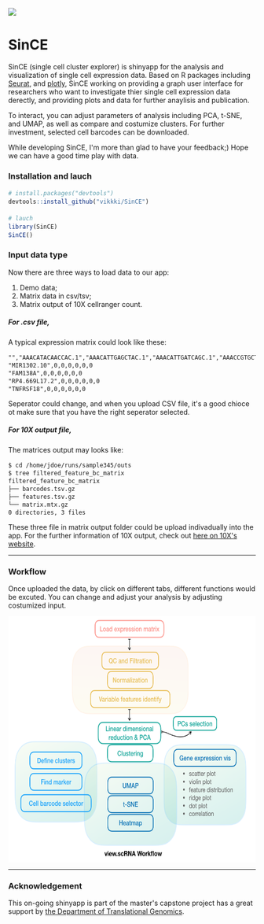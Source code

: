 ![](https://img.shields.io/github/license/vikkki/SinCE.svg)


# SinCE

SinCE (single cell cluster explorer) is shinyapp for the analysis and visualization of single cell expression data. Based on R packages including [Seurat](https://github.com/satijalab/seurat), and [plotly](https://plotly.com/r/), SinCE working on providing a graph user interface for researchers who want to investigate thier single cell expression data derectly, and providing plots and data for further anaylisis and publication.

To interact, you can adjust parameters of analysis including PCA, t-SNE, and UMAP, as well as compare and costumize clusters. For further investment, selected cell barcodes can be downloaded.

While developing SinCE, I'm more than glad to have your feedback;)
Hope we can have a good time play with data.

### Installation and lauch

```R
# install.packages("devtools")
devtools::install_github("vikkki/SinCE")

# lauch
library(SinCE)
SinCE()

```

### Input data type
Now there are three ways to load data to our app:
1. Demo data;
2. Matrix data in csv/tsv;
3. Matrix output of 10X cellranger count.

##### For .csv file,
A typical expression matrix could look like these:
```
"","AAACATACAACCAC.1","AAACATTGAGCTAC.1","AAACATTGATCAGC.1","AAACCGTGCTTCCG.1","AAACCGTGTATGCG.1","AAACGCACTGGTAC.1"
"MIR1302.10",0,0,0,0,0,0
"FAM138A",0,0,0,0,0,0
"RP4.669L17.2",0,0,0,0,0,0
"TNFRSF18",0,0,0,0,0,0
```
Seperator could change, and when you upload CSV file, it's a good chioce ot make sure that you have the right seperator selected.

##### For 10X output file,
The matrices output may looks like:
```shell
$ cd /home/jdoe/runs/sample345/outs
$ tree filtered_feature_bc_matrix
filtered_feature_bc_matrix
├── barcodes.tsv.gz
├── features.tsv.gz
└── matrix.mtx.gz
0 directories, 3 files
```
These three file in matrix output folder could be upload indivadually into the app. For the further information of 10X output, check out [here on 10X's website](https://support.10xgenomics.com/single-cell-gene-expression/software/pipelines/latest/output/matrices).

---
### Workflow
Once uploaded the data, by click on different tabs, different functions would be excuted. You can change and adjust your analysis by adjusting costumized input.

<img src = "https://raw.githubusercontent.com/vikkki/SinCE/master/inst/SinCEapp/www/workflow.png" height ="500" align = "center" />

---
### Acknowledgement
This on-going shinyapp is part of the master's capstone project has a great support by [the Department of Translational Genomics](https://dtg.usc.edu/site/index.php/bioinformatics/). 
